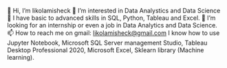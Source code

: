 👋 Hi, I’m likolamisheck
👀 I’m interested in Data Analystics and Data Science
🌱 I have basic to advanced skills in SQL, Python, Tableau and Excel.
💞️ I’m looking for an internship or even a job in Data Analytics and Data Science.
📫 How to reach me on gmail:  likolamisheck@gmail.com
I know how to use Jupyter Notebook, Microsoft SQL Server management Studio, Tableau Desktop Professional 2020, Microsoft Excel, Sklearn library (Machine learning).
